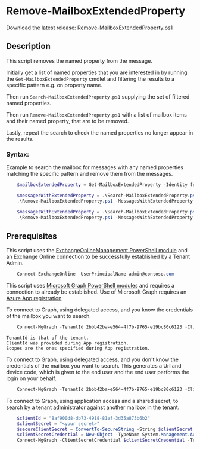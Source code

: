 # Remove-MailboxExtendedProperty

Download the latest release: [Remove-MailboxExtendedProperty.ps1](https://github.com/microsoft/CSS-Exchange/releases/latest/download/Remove-MailboxExtendedProperty.ps1)

## Description

This script removes the named property from the message.

Initially get a list of named properties that you are interested in by running the `Get-MailboxExtendedProperty` cmdlet and filtering the results to a specific pattern e.g. on property name.

Then run `Search-MailboxExtendedProperty.ps1` supplying the set of filtered named properties.

Then run `Remove-MailboxExtendedProperty.ps1` with a list of mailbox items and their named property, that are to be removed.

Lastly, repeat the search to check the named properties no longer appear in the results.

### Syntax:

Example to search the mailbox for messages with any named properties matching the specific pattern and remove them from the messages.
```PowerShell
    $mailboxExtendedProperty = Get-MailboxExtendedProperty -Identity fred@contoso.com | Where-Object { $_.PropertyName -like '*Some Pattern*' }

    $messagesWithExtendedProperty = .\Search-MailboxExtendedProperty.ps1 -MailboxExtendedProperty $mailboxExtendedProperty # Using Delegated permissions
    .\Remove-MailboxExtendedProperty.ps1 -MessagesWithExtendedProperty $messagesWithExtendedProperty# Using Delegated permissions

    $messagesWithExtendedProperty = .\Search-MailboxExtendedProperty.ps1 -MailboxExtendedProperty $mailboxExtendedProperty -UserPrincipalName fred@contoso.com # Using Application permissions
    .\Remove-MailboxExtendedProperty.ps1 -MessagesWithExtendedProperty $messagesWithExtendedProperty -UserPrincipalName fred@contoso.com # Using Application permissions
```

## Prerequisites

This script uses the [ExchangeOnlineManagement PowerShell module](Search-MailboxExtendedProperty.md#install-exchangeonlinemanagement-powershell-module) and an Exchange Online connection to be successfully established by a Tenant Admin.

```PowerShell
    Connect-ExchangeOnline -UserPrincipalName admin@contoso.com
```

This script uses [Microsoft Graph PowerShell modules](Search-MailboxExtendedProperty.md#install-microsoft-graph-powershell-modules) and requires a connection to already be established. Use of Microsoft Graph requires an [Azure App registration](Search-MailboxExtendedProperty.md#azure-app-registration).

To connect to Graph, using delegated access, and you know the credentials of the mailbox you want to search.

```PowerShell
    Connect-MgGraph -TenantId 2bbb42ba-e564-4f7b-9765-e19bc80c6123 -ClientId 8af900d8-db73-4918-81ef-3d35a873b6b2 -Scopes "User.Read Mail.ReadWrite"
```

    TenantId is that of the tenant.
    ClientId was provided during App registration.
    Scopes are the ones specified during App registration.

To connect to Graph, using delegated access, and you don't know the credentials of the mailbox you want to search. This generates a Url and device code, which is given to the end user and the end user performs the login on your behalf.

```PowerShell
    Connect-MgGraph -TenantId 2bbb42ba-e564-4f7b-9765-e19bc80c6123 -ClientId 8af900d8-db73-4918-81ef-3d35a873b6b2 -Scopes "User.Read Mail.ReadWrite" -UseDeviceCode
```

To connect to Graph, using application access and a shared secret, to search by a tenant administrator against another mailbox in the tenant.

```PowerShell
    $clientId = "8af900d8-db73-4918-81ef-3d35a873b6b2"
    $clientSecret = "<your secret>"
    $secureClientSecret = ConvertTo-SecureString -String $clientSecret -AsPlainText -Force
    $clientSecretCredential = New-Object -TypeName System.Management.Automation.PSCredential -ArgumentList $clientId, $secureClientSecret
    Connect-MgGraph -ClientSecretCredential $clientSecretCredential -TenantId 2bbb42ba-e564-4f7b-9765-e19bc80c6123
```